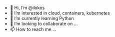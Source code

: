 - 👋 Hi, I’m @ilokos
- 👀 I’m interested in cloud, containers, kubernetes
- 🌱 I’m currently learning Python
- 💞️ I’m looking to collaborate on ...
- 📫 How to reach me ...

<!---
ilokos/ilokos is a ✨ special ✨ repository because its `README.md` (this file) appears on your GitHub profile.
You can click the Preview link to take a look at your changes.
--->
